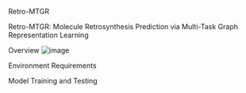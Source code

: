 Retro-MTGR

Retro-MTGR: Molecule Retrosynthesis Prediction via Multi-Task Graph Representation Learning

Overview
 ![image](https://github.com/zpczaizheli/Retro-MTGR/assets/47655168/ccc99491-49fc-4c5b-ad34-94a3c75bffb3)

Environment Requirements


Model Training and Testing

